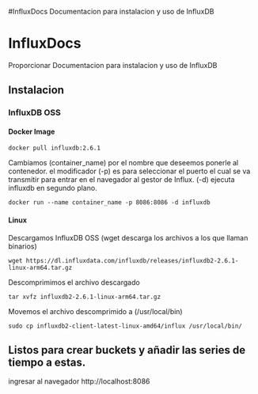 #InfluxDocs
Documentacion para instalacion y uso de InfluxDB

# InfluxDocs
Proporcionar Documentacion para instalacion y uso de InfluxDB

## Instalacion

### InfluxDB OSS

#### Docker Image

```Docker Image
docker pull influxdb:2.6.1
```
Cambiamos (container_name) por el nombre que deseemos ponerle al contenedor. el modificador (-p) es para seleccionar el puerto el cual se va transmitir para entrar en el navegador al gestor de Influx. (-d) ejecuta influxdb en segundo plano.
```
docker run --name container_name -p 8086:8086 -d influxdb
```

#### Linux
Descargamos InfluxDB OSS (wget descarga los archivos a los que llaman binarios)

```Linux 
wget https://dl.influxdata.com/influxdb/releases/influxdb2-2.6.1-linux-arm64.tar.gz
```
Descomprimimos el archivo descargado

```
tar xvfz influxdb2-2.6.1-linux-arm64.tar.gz
```
Movemos el archivo descomprimido a (/usr/local/bin) 

```
sudo cp influxdb2-client-latest-linux-amd64/influx /usr/local/bin/
```
## Listos para crear buckets y añadir las series de tiempo a estas.
ingresar al navegador http://localhost:8086
